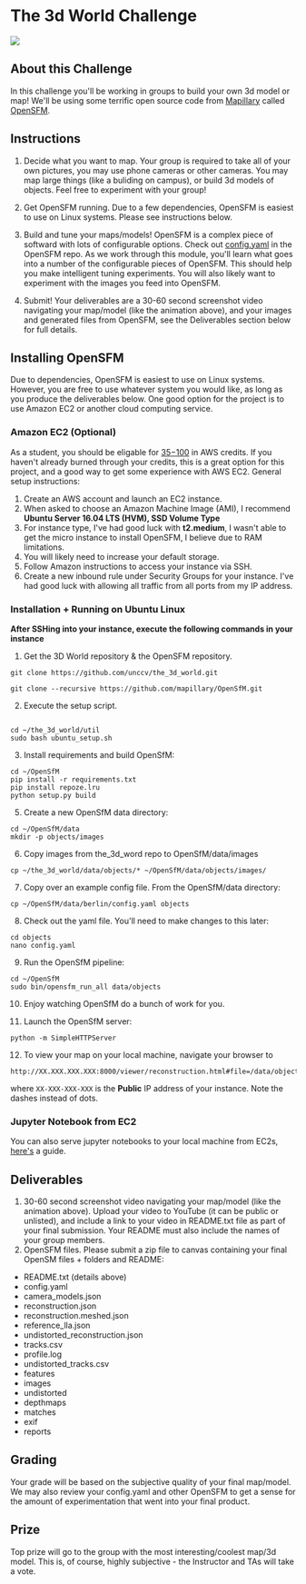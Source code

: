 # The 3d World Challenge

![](../videos/opensfm_demo.gif)

## About this Challenge
In this challenge you'll be working in groups to build your own 3d model or map! We'll be using some terrific open source code from [Mapillary](https://www.mapillary.com/) called [OpenSFM](https://github.com/mapillary/OpenSfM). 

## Instructions

1. Decide what you want to map. Your group is required to take all of your own pictures, you may use phone cameras or other cameras. You may map large things (like a buliding on campus), or build 3d models of objects. Feel free to experiment with your group! 

2. Get OpenSFM running. Due to a few dependencies, OpenSFM is easiest to use on Linux systems. Please see instructions below. 

3. Build and tune your maps/models! OpenSFM is a complex piece of softward with lots of configurable options. Check out [config.yaml](https://github.com/mapillary/OpenSfM/blob/master/config.yaml) in the OpenSFM repo. As we work through this module, you'll learn what goes into a number of the configurable pieces of OpenSFM. This should help you make intelligent tuning experiments. You will also likely want to experiment with the images you feed into OpenSFM. 

4. Submit! Your deliverables are a 30-60 second screenshot video navigating your map/model (like the animation above), and your images and generated files from OpenSFM, see the Deliverables section below for full details. 


## Installing OpenSFM

Due to dependencies, OpenSFM is easiest to use on Linux systems. However, you are free to use whatever system you would like, as long as you produce the deliverables below. One good option for the project is to use Amazon EC2 or another cloud computing service. 

### Amazon EC2 (Optional)
As a student, you should be eligable for [$35-$100](https://aws.amazon.com/blogs/aws/aws-educate-credits-training-content-and-collaboration-for-students-educators/) in AWS credits. If you haven't already burned through your credits, this is a great option for this project, and a good way to get some experience with AWS EC2. General setup instructions:

1. Create an AWS account and launch an EC2 instance.
2. When asked to choose an Amazon Machine Image (AMI), I recommend **Ubuntu Server 16.04 LTS (HVM), SSD Volume Type**
3. For instance type, I've had good luck with **t2.medium**, I wasn't able to get the micro instance to install OpenSFM, I believe due to RAM limitations. 
4. You will likely need to increase your default storage. 
5. Follow Amazon instructions to access your instance via SSH.
6. Create a new inbound rule under Security Groups for your instance. I've had good luck with allowing all traffic from all ports from my IP address. 

### Installation + Running on Ubuntu Linux

**After SSHing into your instance, execute the following commands in your instance**


1. Get the 3D World repository & the OpenSFM repository.

```
git clone https://github.com/unccv/the_3d_world.git
```

```
git clone --recursive https://github.com/mapillary/OpenSfM.git
```

2. Execute the setup script.

```

cd ~/the_3d_world/util
sudo bash ubuntu_setup.sh 

```


3. Install requirements and build OpenSfM:

```
cd ~/OpenSfM
pip install -r requirements.txt
pip install repoze.lru
python setup.py build

```

5. Create a new OpenSfM data directory:

```
cd ~/OpenSfM/data
mkdir -p objects/images
```

6. Copy images from the_3d_word repo to OpenSfM/data/images

```
cp ~/the_3d_world/data/objects/* ~/OpenSfM/data/objects/images/

```

7. Copy over an example config file. From the OpenSfM/data directory:

```
cp ~/OpenSfM/data/berlin/config.yaml objects
```

8. Check out the yaml file. You'll need to make changes to this later:

```
cd objects
nano config.yaml

```

9. Run the OpenSfM pipeline:

```
cd ~/OpenSfM
sudo bin/opensfm_run_all data/objects
```

10. Enjoy watching OpenSfM do a bunch of work for you. 

11. Launch the OpenSfM server:

```
python -m SimpleHTTPServer
```

12. To view your map on your local machine, navigate your browser to 

```
http://XX.XXX.XXX.XXX:8000/viewer/reconstruction.html#file=/data/objects/reconstruction.meshed.json
```

where `XX-XXX-XXX-XXX` is the **Public** IP address of your instance. Note the dashes instead of dots.

### Jupyter Notebook from EC2
You can also serve jupyter notebooks to your local machine from EC2s, [here's](https://medium.com/@alexjsanchez/python-3-notebooks-on-aws-ec2-in-15-mostly-easy-steps-2ec5e662c6c6) a guide. 


## Deliverables
1. 30-60 second screenshot video navigating your map/model (like the animation above). Upload your video to YouTube (it can be public or unlisted), and include a link to your video in README.txt file as part of your final submission. Your README must also include the names of your group members. 
2. OpenSFM files. Please submit a zip file to canvas containing your final OpenSM files + folders and README: 
- README.txt (details above)
- config.yaml 
- camera_models.json  
- reconstruction.json 
- reconstruction.meshed.json
- reference_lla.json
- undistorted_reconstruction.json
- tracks.csv
- profile.log
- undistorted_tracks.csv
- features             
- images         
- undistorted
- depthmaps           
- matches                
- exif                  
- reports                     

## Grading
Your grade will be based on the subjective quality of your final map/model. We may also review your config.yaml and other OpenSFM to get a sense for the amount of experimentation that went into your final product. 

## Prize
Top prize will go to the group with the most interesting/coolest map/3d model. This is, of course, highly subjective - the Instructor and TAs will take a vote. 



